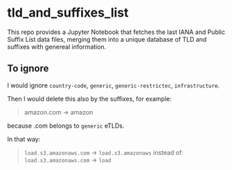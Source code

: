 # tld_and_suffixes_list

This repo provides a Jupyter Notebook that fetches the last IANA and Public Suffix List data files, merging them into a unique database of TLD and suffixes with genereal information.

## To ignore

I would ignore `country-code`, `generic`, `generic-restrictec`, `infrastructure`.

Then I would delete this also by the suffixes, for example:

> amazon.com -> amazon

because .com belongs to `generic` eTLDs.

In that way:
> `load.s3.amazonaws.com` -> `load.s3.amazonaws`
instead of:
> `load.s3.amazonaws.com` -> `load`
